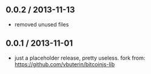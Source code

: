 0.0.2 / 2013-11-13
------------------
* removed unused files

0.0.1 / 2013-11-01
------------------
- just a placeholder release, pretty useless. fork from: https://github.com/vbuterin/bitcoinjs-lib
